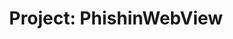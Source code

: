 ---
title: "Project: PhishinWebView"
layout: tag 
permalink: /tags/phishinWebView/
taxonomy: phishinWebView
author_profile: true
sidebar: 
    nav: docs
toc: true
toc_label: "My Table of Contents"
toc_icon: "cog"
---